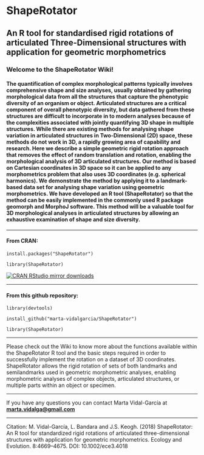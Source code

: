 # ShapeRotator 
## An R tool for standardised rigid rotations of articulated Three-Dimensional structures with application for geometric morphometrics
### Welcome to the ShapeRotator Wiki!
#### The quantification of complex morphological patterns typically involves comprehensive shape and size analyses, usually obtained by gathering morphological data from all the structures that capture the phenotypic diversity of an organism or object. Articulated structures are a critical component of overall phenotypic diversity, but data gathered from these structures are difficult to incorporate in to modern analyses because of the complexities associated with jointly quantifying 3D shape in multiple structures. While there are existing methods for analysing shape variation in articulated structures in Two-Dimensional (2D) space, these methods do not work in 3D, a rapidly growing area of capability and research. Here we describe a simple geometric rigid rotation approach that removes the effect of random translation and rotation, enabling the morphological analysis of 3D articulated structures. Our method is based on Cartesian coordinates in 3D space so it can be applied to any morphometrics problem that also uses 3D coordinates (e.g. spherical harmonics). We demonstrate the method by applying it to a landmark-based data set for analysing shape variation using geometric morphometrics. We have developed an R tool (ShapeRotator) so that the method can be easily implemented in the commonly used R package geomorph and MorphoJ software. This method will be a valuable tool for 3D morphological analyses in articulated structures by allowing an exhaustive examination of shape and size diversity.

***
#### From CRAN:

`install.packages("ShapeRotator")`

`library(ShapeRotator)`

[![CRAN RStudio mirror downloads](https://cranlogs.r-pkg.org/badges/grand-total/ShapeRotator?color=blue)](https://r-pkg.org/pkg/ShapeRotator)
***

#### From this github repository:

`library(devtools)`

`install_github("marta-vidalgarcia/ShapeRotator")`

`library(ShapeRotator)`

***



Please check out the Wiki to know more about the functions available within the ShapeRotator R tool and the basic steps required in order to successfully implement the rotation on a dataset of 3D coordinates. ShapeRotator allows the rigid rotation of sets of both landmarks and semilandmarks used in geometric morphometric analyses, enabling morphometric analyses of complex objects, articulated structures, or multiple parts within an object or specimen.



***

If you have any questions you can contact Marta Vidal-García at **marta.vidalga@gmail.com**



***

Citation:
M. Vidal-García, L. Bandara and J.S. Keogh. (2018) ShapeRotator: An R tool for standardized rigid rotations of articulated three-dimensional structures with application for geometric morphometrics. Ecology and Evolution. 8:4669–4675.
DOI: 10.1002/ece3.4018
